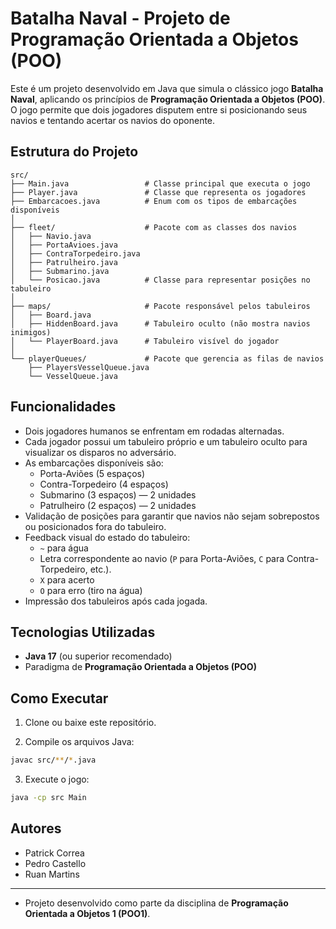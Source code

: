 
# Batalha Naval - Projeto de Programação Orientada a Objetos (POO)

Este é um projeto desenvolvido em Java que simula o clássico jogo **Batalha Naval**, aplicando os princípios de **Programação Orientada a Objetos (POO)**. O jogo permite que dois jogadores disputem entre si posicionando seus navios e tentando acertar os navios do oponente.

## Estrutura do Projeto

```
src/
├── Main.java                 # Classe principal que executa o jogo
├── Player.java               # Classe que representa os jogadores
├── Embarcacoes.java          # Enum com os tipos de embarcações disponíveis
│
├── fleet/                    # Pacote com as classes dos navios
│   ├── Navio.java
│   ├── PortaAvioes.java
│   ├── ContraTorpedeiro.java
│   ├── Patrulheiro.java
│   ├── Submarino.java
│   └── Posicao.java          # Classe para representar posições no tabuleiro
│
├── maps/                     # Pacote responsável pelos tabuleiros
│   ├── Board.java
│   ├── HiddenBoard.java      # Tabuleiro oculto (não mostra navios inimigos)
│   └── PlayerBoard.java      # Tabuleiro visível do jogador
│
└── playerQueues/             # Pacote que gerencia as filas de navios
    ├── PlayersVesselQueue.java
    └── VesselQueue.java
```

## Funcionalidades

- Dois jogadores humanos se enfrentam em rodadas alternadas.
- Cada jogador possui um tabuleiro próprio e um tabuleiro oculto para visualizar os disparos no adversário.
- As embarcações disponíveis são:
  - Porta-Aviões (5 espaços)
  - Contra-Torpedeiro (4 espaços)
  - Submarino (3 espaços) — 2 unidades
  - Patrulheiro (2 espaços) — 2 unidades
- Validação de posições para garantir que navios não sejam sobrepostos ou posicionados fora do tabuleiro.
- Feedback visual do estado do tabuleiro:
  - `~` para água
  - Letra correspondente ao navio (`P` para Porta-Aviões, `C` para Contra-Torpedeiro, etc.).
  - `X` para acerto
  - `O` para erro (tiro na água)
- Impressão dos tabuleiros após cada jogada.

## Tecnologias Utilizadas

- **Java 17** (ou superior recomendado)
- Paradigma de **Programação Orientada a Objetos (POO)**

## Como Executar

1. Clone ou baixe este repositório.

2. Compile os arquivos Java:

```bash
javac src/**/*.java
```

3. Execute o jogo:

```bash
java -cp src Main
```

## Autores
- Patrick Correa
- Pedro Castello
- Ruan Martins

---

- Projeto desenvolvido como parte da disciplina de **Programação Orientada a Objetos 1 (POO1)**.
